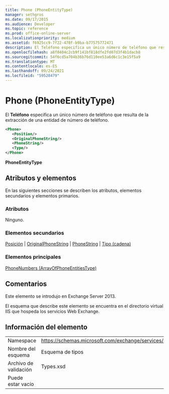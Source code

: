 ```yaml
---
title: Phone (PhoneEntityType)
manager: sethgros
ms.date: 09/17/2015
ms.audience: Developer
ms.topic: reference
ms.prod: office-online-server
ms.localizationpriority: medium
ms.assetid: f6925cc9-7f22-478f-b9ba-b77575772471
description: El Teléfono especifica un único número de teléfono que resulta de la extracción de una entidad de número de teléfono.
ms.openlocfilehash: a8f0404c2cb9f141bf818dfe2fd07d3f4b1dacb8
ms.sourcegitcommit: 54f6cd5a704b36b76d110ee53a6d6c1c3e15f5a9
ms.translationtype: MT
ms.contentlocale: es-ES
ms.lasthandoff: 09/24/2021
ms.locfileid: "59528479"
---
```

# <a name="phone-phoneentitytype"></a>Phone (PhoneEntityType)

El **Teléfono** especifica un único número de teléfono que resulta de la extracción de una entidad de número de teléfono. 
  
```XML
<Phone>
   <Position/>
   <OriginalPhoneString/>
   <PhoneString/>
   <Type/>
</Phone>
```

 **PhoneEntityType**
## <a name="attributes-and-elements"></a>Atributos y elementos

En las siguientes secciones se describen los atributos, elementos secundarios y elementos primarios.
  
### <a name="attributes"></a>Atributos

Ninguno.
  
### <a name="child-elements"></a>Elementos secundarios

[Posición](position.md)  |  [OriginalPhoneString](originalphonestring.md)  |  [PhoneString](phonestring.md)  |  [Tipo (cadena)](type-string.md)
  
### <a name="parent-elements"></a>Elementos principales

[PhoneNumbers (ArrayOfPhoneEntitiesType)](phonenumbers-arrayofphoneentitiestype.md)
  
## <a name="remarks"></a>Comentarios

Este elemento se introdujo en Exchange Server 2013.
  
El esquema que describe este elemento se encuentra en el directorio virtual IIS que hospeda los servicios Web Exchange.
  
## <a name="element-information"></a>Información del elemento

|||
|:-----|:-----|
|Namespace  <br/> |https://schemas.microsoft.com/exchange/services/2006/types  <br/> |
|Nombre del esquema  <br/> |Esquema de tipos  <br/> |
|Archivo de validación  <br/> |Types.xsd  <br/> |
|Puede estar vacío  <br/> ||
   

